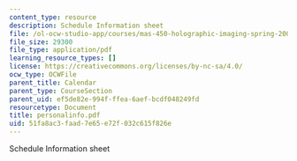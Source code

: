 ```yaml
---
content_type: resource
description: Schedule Information sheet
file: /ol-ocw-studio-app/courses/mas-450-holographic-imaging-spring-2003/51fa8ac3faad7e65e72f032c615f826e_personalinfo.pdf
file_size: 29300
file_type: application/pdf
learning_resource_types: []
license: https://creativecommons.org/licenses/by-nc-sa/4.0/
ocw_type: OCWFile
parent_title: Calendar
parent_type: CourseSection
parent_uid: ef5de82e-994f-ffea-6aef-bcdf048249fd
resourcetype: Document
title: personalinfo.pdf
uid: 51fa8ac3-faad-7e65-e72f-032c615f826e
---
```

Schedule Information sheet